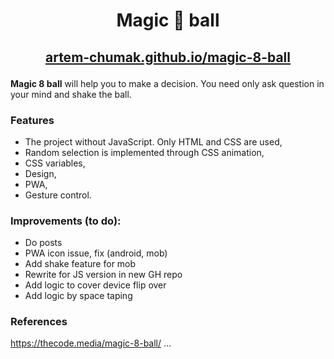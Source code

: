 # <p align="center">Magic 🎱 ball</p>

## <p align="center"><a href="https://artem-chumak.github.io/magic-8-ball/" target="_blank">artem-chumak.github.io/magic-8-ball</a></p>

**Magic 8 ball** will help you to make a decision. You need only ask question in your mind and shake the ball.

### Features

- The project without JavaScript. Only HTML and CSS are used,
- Random selection is implemented through CSS animation,
- CSS variables,
- Design,
- PWA,
- Gesture control.

### Improvements (to do):
- Do posts
- PWA icon issue, fix (android, mob)
- Add shake feature for mob
- Rewrite for JS version in new GH repo
- Add logic to cover device flip over
- Add logic by space taping

### References
https://thecode.media/magic-8-ball/
...
